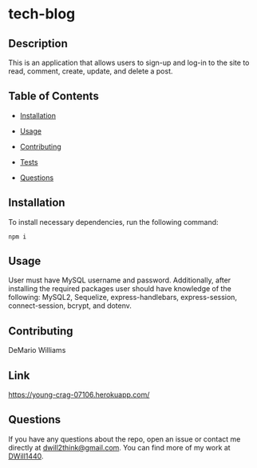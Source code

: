 # tech-blog


## Description

This is an application that allows users to sign-up and log-in to the site to read, comment, create, update, and delete a post. 

## Table of Contents 

* [Installation](#installation)

* [Usage](#usage)

* [Contributing](#contributing)

* [Tests](#tests)

* [Questions](#questions)

## Installation

To install necessary dependencies, run the following command:

```
npm i 
```

## Usage

User must have MySQL username and password. Additionally, after installing the required packages user should  have knowledge of the following: MySQL2, Sequelize, express-handlebars, express-session, connect-session, bcrypt, and dotenv.


  
## Contributing

DeMario Williams

## Link

https://young-crag-07106.herokuapp.com/

## Questions

If you have any questions about the repo, open an issue or contact me directly at dwill2think@gmail.com. You can find more of my work at [DWill1440](https://github.com/DWill1440/).

